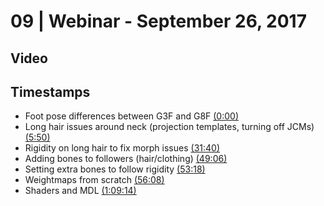 # 09 | Webinar - September 26, 2017
## Video
<div class="responsive-container"><div id="player"></div></div>
<script>
      var tag = document.createElement('script');
      tag.src = "https://www.youtube.com/iframe_api";
      var firstScriptTag = document.getElementsByTagName('script')[0];
      firstScriptTag.parentNode.insertBefore(tag, firstScriptTag);
      var player;
      function onYouTubeIframeAPIReady() {
        player = new YT.Player('player', {
          videoId: 'eWZcKgl5z0Y',
        });
      }
    
    function setCurrentTime(slideNum) {
    var object = [0, 350, 1900, 2946, 3198, 3368, 4154]
    player.seekTo(object[slideNum]);
  }
</script>
    
## Timestamps
* Foot pose differences between G3F and G8F <a href="javascript:void(0);" onclick="setCurrentTime(0)">(0:00)</a>
* Long hair issues around neck (projection templates, turning off JCMs) <a href="javascript:void(0);" onclick="setCurrentTime(1)">(5:50)</a>
* Rigidity on long hair to fix morph issues <a href="javascript:void(0);" onclick="setCurrentTime(2)">(31:40)</a>
* Adding bones to followers (hair/clothing) <a href="javascript:void(0);" onclick="setCurrentTime(3)">(49:06)</a>
* Setting extra bones to follow rigidity <a href="javascript:void(0);" onclick="setCurrentTime(4)">(53:18)</a>
* Weightmaps from scratch <a href="javascript:void(0);" onclick="setCurrentTime(5)">(56:08)</a>
* Shaders and MDL <a href="javascript:void(0);" onclick="setCurrentTime(6)">(1:09:14)</a>
